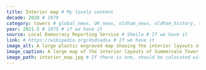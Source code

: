 ```yaml
---
title: Interior map # My lovely content
decade: 2020 # 1970
category: towers # global_news, UK_news, oldham_news, oldham_history, towers, surrounding_estate # Always exactly one category
year: 2021.5 # 1975 # if we have it
source: Local Democracy Reporting Service # Sheila # If we have it
link: # https://wikipedia.org/dsdsadsa # If we have it
image_alt: A large plastic engraved map showing the interior layouts of a few floors of Sumervale house, shown nailed to a slightly grubby/damaged lilac painted wall. The map has some graffiti scratched into it. # If there is one
image_caption: A large map of the interior layouts of Summervale Tower. Manchester Evening News, Local Democracy Reporting Service. Licence - CC BY-NC-NC-SA 4.0 # If there is one
image_path: interior_map.jpg # If there is one, should be colocated with the index.md file in the folder
---
```

